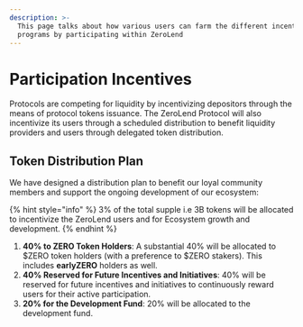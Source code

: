 ```yaml
---
description: >-
  This page talks about how various users can farm the different incentive
  programs by participating within ZeroLend
---
```


# Participation Incentives

Protocols are competing for liquidity by incentivizing depositors through the means of protocol tokens issuance. The ZeroLend Protocol will also incentivize its users through a scheduled distribution to benefit liquidity providers and users through delegated token distribution.&#x20;

## **Token Distribution Plan**

We have designed a distribution plan to benefit our loyal community members and support the ongoing development of our ecosystem:

{% hint style="info" %}
3% of the total supple i.e 3B tokens will be allocated to incentivize the ZeroLend users and for Ecosystem growth and development.
{% endhint %}

1. **40% to ZERO Token Holders**: A substantial 40% will be allocated to $ZERO token holders (with a preference to $ZERO stakers). This includes **earlyZERO** holders as well.
2. **40% Reserved for Future Incentives and Initiatives**:  40% will be reserved for future incentives and initiatives to continuously reward users for their active participation.
3. **20% for the Development Fund**: 20% will be allocated to the development fund.&#x20;
